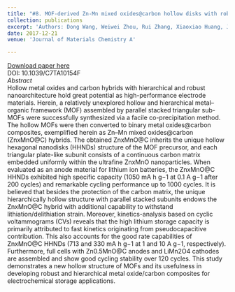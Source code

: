 ```yaml
---
title: "#8. MOF-derived Zn-Mn mixed oxides@carbon hollow disks with robust hierarchical structure for high-performance lithium-ion batteries"
collection: publications
excerpt: 'Authors: Dong Wang, Weiwei Zhou, Rui Zhang, Xiaoxiao Huang, Jinjue Zeng, Yanfang Mao, Chunyan Ding, **Jian Zhang**, Jinping Liu, Guangwu Wen'
date: 2017-12-21
venue: 'Journal of Materials Chemistry A'

---
```



[Download paper here](https://doi.org/10.1039/C7TA10154F)     
DOI: 10.1039/C7TA10154F       
*Abstract*      
Hollow metal oxides and carbon hybrids with hierarchical and robust nanoarchitecture hold great potential as high-performance electrode materials. Herein, a relatively unexplored hollow and hierarchical metal–organic framework (MOF) assembled by parallel stacked triangular sub-MOFs were successfully synthesized via a facile co-precipitation method. The hollow MOFs were then converted to binary metal oxides@carbon composites, exemplified herein as Zn–Mn mixed oxides@carbon (ZnxMnO@C) hybrids. The obtained ZnxMnO@C inherits the unique hollow hexagonal nanodisks (HHNDs) structure of the MOF precursor, and each triangular plate-like subunit consists of a continuous carbon matrix embedded uniformly within the ultrafine ZnxMnO nanoparticles. When evaluated as an anode material for lithium ion batteries, the ZnxMnO@C HHNDs exhibited high specific capacity (1050 mA h g−1 at 0.1 A g−1 after 200 cycles) and remarkable cycling performance up to 1000 cycles. It is believed that besides the protection of the carbon matrix, the unique hierarchically hollow structure with parallel stacked subunits endows the ZnxMnO@C hybrid with additional capability to withstand lithiation/delithiation strain. Moreover, kinetics-analysis based on cyclic voltammograms (CVs) reveals that the high lithium storage capacity is primarily attributed to fast kinetics originating from pseudocapacitive contribution. This also accounts for the good rate capabilities of ZnxMnO@C HHNDs (713 and 330 mA h g−1 at 1 and 10 A g−1, respectively). Furthermore, full cells with Zn0.5MnO@C anodes and LiMn2O4 cathodes are assembled and show good cycling stability over 120 cycles. This study demonstrates a new hollow structure of MOFs and its usefulness in developing robust and hierarchical metal oxide/carbon composites for electrochemical storage applications.
